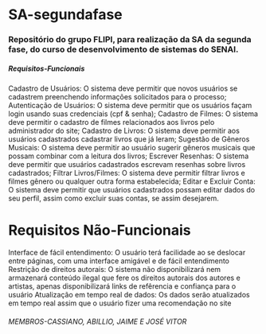 # SA-segundafase
### Repositório do grupo FLIPI, para realização da SA da segunda fase, do curso de desenvolvimento de sistemas do SENAI.
##### Requisitos-Funcionais
Cadastro de Usuários: O sistema deve permitir que novos usuários se cadastrem preenchendo informações solicitados para o processo;
Autenticação de Usuários: O sistema deve permitir que os usuários façam login usando suas credenciais (cpf & senha);
Cadastro de Filmes: O sistema deve permitir o cadastro de filmes relacionados aos livros pelo administrador do site;
Cadastro de Livros: O sistema deve permitir aos usuários cadastrados cadastrar livros que já leram;
Sugestão de Gêneros Musicais: O sistema deve permitir ao usuário sugerir gêneros musicais que possam combinar com a leitura dos livros;
Escrever Resenhas: O sistema deve permitir que usuários cadastrados escrevam resenhas sobre livros cadastrados;
Filtrar Livros/Filmes: O sistema deve permitir filtrar livros e filmes gênero ou qualquer outra forma estabelecida;
Editar e Excluir Conta: O sistema deve permitir que usuários cadastrados possam editar dados do seu perfil, assim como excluir suas contas, se assim desejarem.


# Requisitos Não-Funcionais
Interface de fácil entendimento: O usuário terá facilidade ao se deslocar entre páginas, com uma interface amigável e de fácil entendimento
Restrição de direitos autorais: O sistema não disponibilizará nem armazenará conteúdo ilegal que fere os direitos autorais dos autores e artistas, apenas disponibilizará links de refêrencia e confiança para o usuário
Atualização em tempo real de dados: Os dados serão atualizados em tempo real assim que o usuário fizer uma recomendação no site



 
###### MEMBROS-CASSIANO, ABILLIO, JAIME E JOSÉ VITOR
